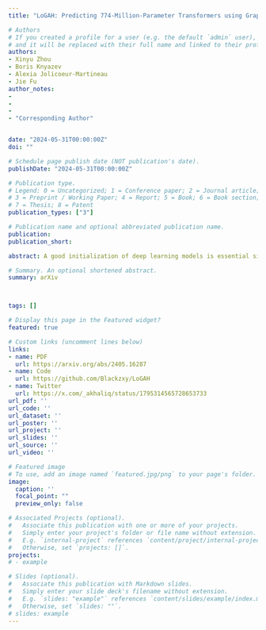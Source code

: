 ```yaml
---
title: "LoGAH: Predicting 774-Million-Parameter Transformers using Graph HyperNetworks with 1/100 Parameters"

# Authors
# If you created a profile for a user (e.g. the default `admin` user), write the username (folder name) here 
# and it will be replaced with their full name and linked to their profile.
authors:
- Xinyu Zhou
- Boris Knyazev
- Alexia Jolicoeur-Martineau
- Jie Fu
author_notes:
- 
-
-
- "Corresponding Author"


date: "2024-05-31T00:00:00Z"
doi: ""

# Schedule page publish date (NOT publication's date).
publishDate: "2024-05-31T00:00:00Z"

# Publication type.
# Legend: 0 = Uncategorized; 1 = Conference paper; 2 = Journal article;
# 3 = Preprint / Working Paper; 4 = Report; 5 = Book; 6 = Book section;
# 7 = Thesis; 8 = Patent
publication_types: ["3"]

# Publication name and optional abbreviated publication name.
publication: 
publication_short: 

abstract: A good initialization of deep learning models is essential since it can help them converge better and faster. However, pretraining large models is unaffordable for many researchers, which makes a desired prediction for initial parameters more necessary nowadays. Graph HyperNetworks (GHNs), one approach to predicting model parameters, have recently shown strong performance in initializing large vision models. Unfortunately, predicting parameters of very wide networks relies on copying small chunks of parameters multiple times and requires an extremely large number of parameters to support full prediction, which greatly hinders its adoption in practice. To address this limitation, we propose LoGAH (Low-rank GrAph Hypernetworks), a GHN with a low-rank parameter decoder that expands to significantly wider networks without requiring as excessive increase of parameters as in previous attempts. LoGAH allows us to predict the parameters of 774-million large neural networks in a memory-efficient manner. We show that vision and language models (i.e., ViT and GPT-2) initialized with LoGAH achieve better performance than those initialized randomly or using existing hypernetworks. Furthermore, we show promising transfer learning results w.r.t. training LoGAH on small datasets and using the predicted parameters to initialize for larger tasks. We provide the codes in https://github.com/Blackzxy/LoGAH

# Summary. An optional shortened abstract.
summary: arXiv



tags: []

# Display this page in the Featured widget?
featured: true

# Custom links (uncomment lines below)
links:
- name: PDF
  url: https://arxiv.org/abs/2405.16287
- name: Code
  url: https://github.com/Blackzxy/LoGAH
- name: Twitter
  url: https://x.com/_akhaliq/status/1795314565728653733
url_pdf: ''
url_code: ''
url_dataset: ''
url_poster: ''
url_project: ''
url_slides: ''
url_source: ''
url_video: ''

# Featured image
# To use, add an image named `featured.jpg/png` to your page's folder. 
image:
  caption: ''
  focal_point: ""
  preview_only: false

# Associated Projects (optional).
#   Associate this publication with one or more of your projects.
#   Simply enter your project's folder or file name without extension.
#   E.g. `internal-project` references `content/project/internal-project/index.md`.
#   Otherwise, set `projects: []`.
projects:
# - example

# Slides (optional).
#   Associate this publication with Markdown slides.
#   Simply enter your slide deck's filename without extension.
#   E.g. `slides: "example"` references `content/slides/example/index.md`.
#   Otherwise, set `slides: ""`.
# slides: example
---
```



<!-- {{% callout note %}}
Create your slides in Markdown - click the *Slides* button to check out the example.
{{% /callout %}} -->

<!-- Supplementary notes can be added here, including [code, math, and images](https://wowchemy.com/docs/writing-markdown-latex/). -->
